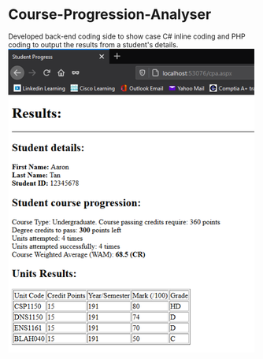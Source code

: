 # Course-Progression-Analyser

Developed back-end coding side to show case C# inline coding and PHP coding to output the results from a student's details.
<img src="images/results.PNG" width=500>
